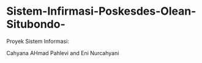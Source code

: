 # Sistem-Infirmasi-Poskesdes-Olean-Situbondo-

Proyek Sistem Informasi:

Cahyana AHmad Pahlevi and Eni Nurcahyani
